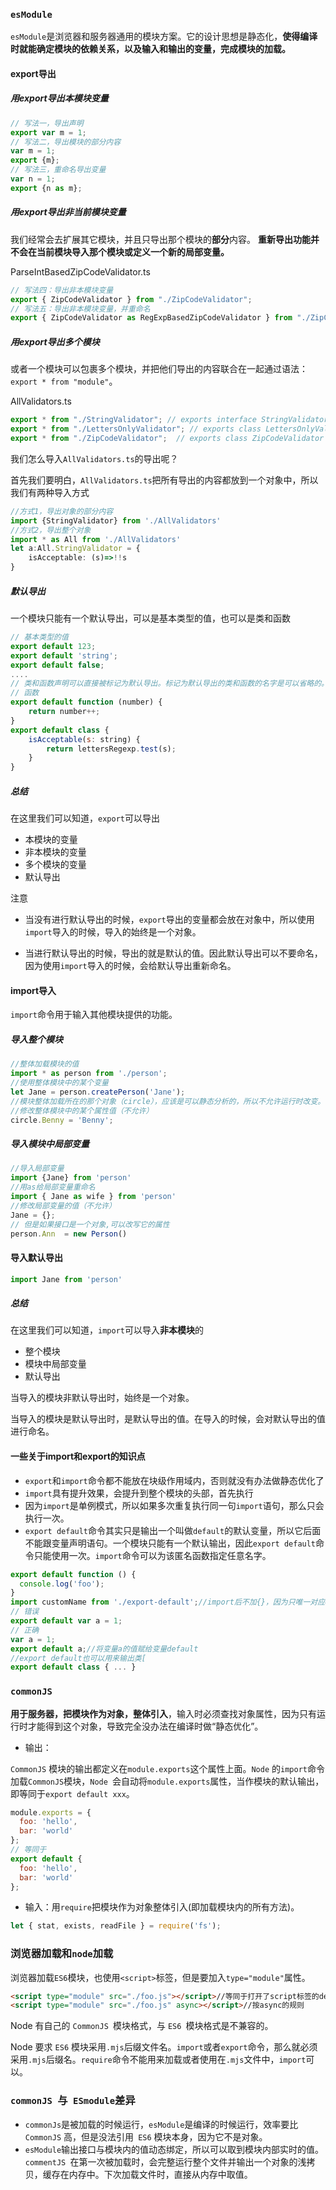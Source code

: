 ### `esModule`

`esModule`是浏览器和服务器通用的模块方案。它的设计思想是静态化，**使得编译时就能确定模块的依赖关系，以及输入和输出的变量，完成模块的加载。**

#### export导出

##### 用export导出本模块变量

```javascript
// 写法一，导出声明
export var m = 1;
// 写法二，导出模块的部分内容
var m = 1;
export {m};
// 写法三，重命名导出变量
var n = 1;
export {n as m};
```

##### 用export导出非当前模块变量

我们经常会去扩展其它模块，并且只导出那个模块的**部分**内容。 **重新导出功能并不会在当前模块导入那个模块或定义一个新的局部变量。**

ParseIntBasedZipCodeValidator.ts

```typescript
// 写法四：导出非本模块变量
export { ZipCodeValidator } from "./ZipCodeValidator";
// 写法五：导出非本模块变量，并重命名
export { ZipCodeValidator as RegExpBasedZipCodeValidator } from "./ZipCodeValidator";
```

##### 用export导出多个模块

或者一个模块可以包裹多个模块，并把他们导出的内容联合在一起通过语法：`export * from "module"`。

AllValidators.ts

```typescript
export * from "./StringValidator"; // exports interface StringValidator
export * from "./LettersOnlyValidator"; // exports class LettersOnlyValidator
export * from "./ZipCodeValidator";  // exports class ZipCodeValidator
```

我们怎么导入`AllValidators.ts`的导出呢？

首先我们要明白，`AllValidators.ts`把所有导出的内容都放到一个对象中，所以我们有两种导入方式

```typescript
//方式1，导出对象的部分内容
import {StringValidator} from './AllValidators'
//方式2，导出整个对象
import * as All from './AllValidators'
let a:All.StringValidator = {
    isAcceptable: (s)=>!!s
}
```

##### 默认导出

一个模块只能有一个默认导出，可以是基本类型的值，也可以是类和函数

```javascript
// 基本类型的值
export default 123;
export default 'string';
export default false;
....
// 类和函数声明可以直接被标记为默认导出。标记为默认导出的类和函数的名字是可以省略的。
// 函数
export default function (number) {
    return number++;
}
export default class {
    isAcceptable(s: string) {
        return lettersRegexp.test(s);
    }
}
```

##### 总结

在这里我们可以知道，`export`可以导出

- 本模块的变量
- 非本模块的变量
- 多个模块的变量
- 默认导出

注意

- 当没有进行默认导出的时候，`export`导出的变量都会放在对象中，所以使用`import`导入的时候，导入的始终是一个对象。

- 当进行默认导出的时候，导出的就是默认的值。因此默认导出可以不要命名，因为使用`import`导入的时候，会给默认导出重新命名。

#### import导入

`import`命令用于输入其他模块提供的功能。

##### 导入整个模块

```typescript
//整体加载模块的值
import * as person from './person';
//使用整体模块中的某个变量
let Jane = person.createPerson('Jane');
//模块整体加载所在的那个对象（circle），应该是可以静态分析的，所以不允许运行时改变。
//修改整体模块中的某个属性值（不允许）
circle.Benny = 'Benny';
```

##### 导入模块中局部变量

```javascript
//导入局部变量
import {Jane} from 'person'
//用as给局部变量重命名
import { Jane as wife } from 'person'
//修改局部变量的值（不允许）
Jane = {}; 
// 但是如果接口是一个对象,可以改写它的属性
person.Ann  = new Person()
```

#### 导入默认导出

```javascript
import Jane from 'person'
```

##### 总结

在这里我们可以知道，`import`可以导入**非本模块**的

- 整个模块
- 模块中局部变量
- 默认导出

当导入的模块非默认导出时，始终是一个对象。

当导入的模块是默认导出时，是默认导出的值。在导入的时候，会对默认导出的值进行命名。

#### 一些关于import和export的知识点

- `export`和`import`命令都不能放在块级作用域内，否则就没有办法做静态优化了
- `import`具有提升效果，会提升到整个模块的头部，首先执行
- 因为`import`是单例模式，所以如果多次重复执行同一句`import`语句，那么只会执行一次。
- `export default`命令其实只是输出一个叫做`default`的默认变量，所以它后面不能跟变量声明语句。一个模块只能有一个默认输出，因此`export default`命令只能使用一次。`import`命令可以为该匿名函数指定任意名字。

```javascript
export default function () {
  console.log('foo');
}
import customName from './export-default';//import后不加{}，因为只唯一对应export default
// 错误
export default var a = 1;
// 正确
var a = 1;
export default a;//将变量a的值赋给变量default
//export default也可以用来输出类[
export default class { ... }
```
### `commonJS`

**用于服务器，把模块作为对象，整体引入**，输入时必须查找对象属性，因为只有运行时才能得到这个对象，导致完全没办法在编译时做“静态优化”。

- 输出：

`CommonJS` 模块的输出都定义在`module.exports`这个属性上面。`Node` 的`import`命令加载` CommonJS `模块，`Node `会自动将`module.exports`属性，当作模块的默认输出，即等同于`export default xxx`。

```javascript
module.exports = {
  foo: 'hello',
  bar: 'world'
};
// 等同于
export default {
  foo: 'hello',
  bar: 'world'
};
```

- 输入：用`require`把模块作为对象整体引入(即加载模块内的所有方法)。

```javascript
let { stat, exists, readFile } = require('fs');
```

### 浏览器加载和`node`加载

浏览器加载` ES6 `模块，也使用`<script>`标签，但是要加入`type="module"`属性。


```html
<script type="module" src="./foo.js"></script>//等同于打开了script标签的defer属性
<script type="module" src="./foo.js" async></script>//按async的规则 
```

Node 有自己的 `CommonJS `模块格式，与 `ES6 `模块格式是不兼容的。

Node 要求 `ES6` 模块采用`.mjs`后缀文件名。`import`或者`export`命令，那么就必须采用`.mjs`后缀名。`require`命令不能用来加载或者使用在`.mjs`文件中，`import`可以。

### `commonJS `与` ESmodule`差异

- `commonJs`是被加载的时候运行，`esModule`是编译的时候运行，效率要比` CommonJS` 高，但是没法引用` ES6` 模块本身，因为它不是对象。
- `esModule`输出接口与模块内的值动态绑定，所以可以取到模块内部实时的值。`commentJS `在第一次被加载时，会完整运行整个文件并输出一个对象的浅拷贝，缓存在内存中。下次加载文件时，直接从内存中取值。

